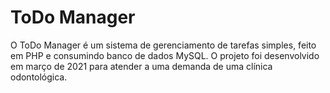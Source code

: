 # ToDo Manager

O ToDo Manager é um sistema de gerenciamento de tarefas simples, feito em PHP e consumindo banco de dados MySQL. O projeto foi desenvolvido em março de 2021 para atender a uma demanda de uma clínica odontológica.
